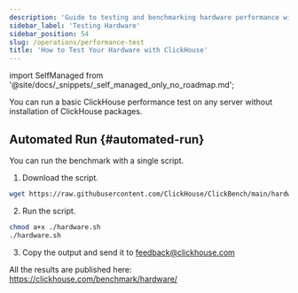 ```yaml
---
description: 'Guide to testing and benchmarking hardware performance with ClickHouse'
sidebar_label: 'Testing Hardware'
sidebar_position: 54
slug: /operations/performance-test
title: 'How to Test Your Hardware with ClickHouse'
---
```


import SelfManaged from '@site/docs/_snippets/_self_managed_only_no_roadmap.md';

<SelfManaged />

You can run a basic ClickHouse performance test on any server without installation of ClickHouse packages.


## Automated Run \{#automated-run}

You can run the benchmark with a single script.

1. Download the script.
```bash
wget https://raw.githubusercontent.com/ClickHouse/ClickBench/main/hardware/hardware.sh
```

2. Run the script.
```bash
chmod a+x ./hardware.sh
./hardware.sh
```

3. Copy the output and send it to feedback@clickhouse.com

All the results are published here: https://clickhouse.com/benchmark/hardware/
